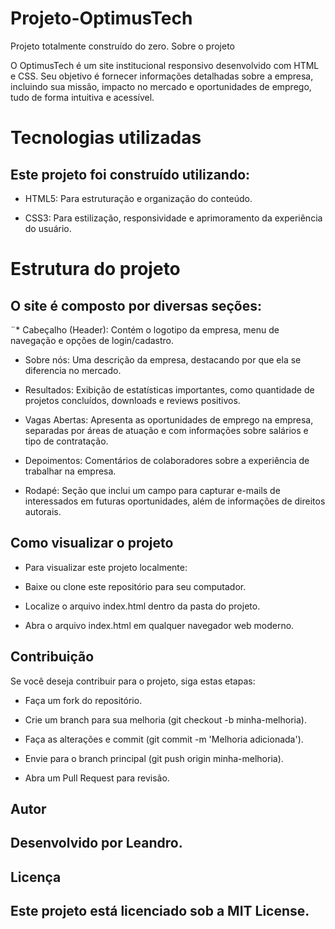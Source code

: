 # Projeto-OptimusTech
Projeto totalmente construído do zero. 
Sobre o projeto

O OptimusTech é um site institucional responsivo desenvolvido com HTML e CSS. 
Seu objetivo é fornecer informações detalhadas sobre a empresa, incluindo sua missão, impacto no mercado e oportunidades de emprego, tudo de forma intuitiva e acessível.

# Tecnologias utilizadas

## Este projeto foi construído utilizando:

* HTML5: Para estruturação e organização do conteúdo.

*  CSS3: Para estilização, responsividade e aprimoramento da experiência do usuário.

# Estrutura do projeto

## O site é composto por diversas seções:

¨* Cabeçalho (Header): Contém o logotipo da empresa, menu de navegação e opções de login/cadastro.

 * Sobre nós: Uma descrição da empresa, destacando por que ela se diferencia no mercado.

 * Resultados: Exibição de estatísticas importantes, como quantidade de projetos concluídos, downloads e reviews positivos.

 * Vagas Abertas: Apresenta as oportunidades de emprego na empresa, separadas por áreas de atuação e com informações sobre salários e tipo de contratação.

 * Depoimentos: Comentários de colaboradores sobre a experiência de trabalhar na empresa.

 * Rodapé: Seção que inclui um campo para capturar e-mails de interessados em futuras oportunidades, além de informações de direitos autorais.

## Como visualizar o projeto

 * Para visualizar este projeto localmente:

 * Baixe ou clone este repositório para seu computador.

 * Localize o arquivo index.html dentro da pasta do projeto.

 * Abra o arquivo index.html em qualquer navegador web moderno.

## Contribuição

 Se você deseja contribuir para o projeto, siga estas etapas:
 
 * Faça um fork do repositório.

 * Crie um branch para sua melhoria (git checkout -b minha-melhoria).

 * Faça as alterações e commit (git commit -m 'Melhoria adicionada').

 * Envie para o branch principal (git push origin minha-melhoria).

 * Abra um Pull Request para revisão.

## Autor

## Desenvolvido por Leandro.

## Licença

## Este projeto está licenciado sob a MIT License.

